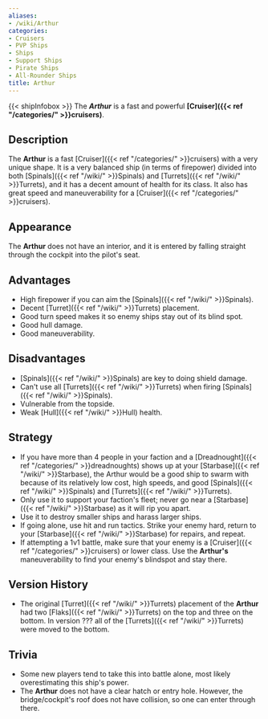 ```yaml
---
aliases:
- /wiki/Arthur
categories:
- Cruisers
- PVP Ships
- Ships
- Support Ships
- Pirate Ships
- All-Rounder Ships
title: Arthur
---
```


{{< shipInfobox >}} The **_Arthur_** is a fast and powerful **[Cruiser]({{< ref "/categories/" >}}cruisers)**.

## Description

The **Arthur** is a fast [Cruiser]({{< ref "/categories/" >}}cruisers) with a very unique shape. It is a very balanced ship (in terms of firepower) divided into both [Spinals]({{< ref "/wiki/" >}}Spinals) and [Turrets]({{< ref "/wiki/" >}}Turrets), and it has a decent amount of health for its class. It also has great speed and maneuverability for a [Cruiser]({{< ref "/categories/" >}}cruisers).

## Appearance

The **Arthur** does not have an interior, and it is entered by falling straight through the cockpit into the pilot's seat.

## Advantages

- High firepower if you can aim the [Spinals]({{< ref "/wiki/" >}}Spinals).
- Decent [Turret]({{< ref "/wiki/" >}}Turrets) placement.
- Good turn speed makes it so enemy ships stay out of its blind spot.
- Good hull damage.
- Good maneuverability.

## Disadvantages

- [Spinals]({{< ref "/wiki/" >}}Spinals) are key to doing shield damage.
- Can't use all [Turrets]({{< ref "/wiki/" >}}Turrets) when firing [Spinals]({{< ref "/wiki/" >}}Spinals).
- Vulnerable from the topside.
- Weak [Hull]({{< ref "/wiki/" >}}Hull) health.

## Strategy

- If you have more than 4 people in your faction and a [Dreadnought]({{< ref "/categories/" >}}dreadnoughts) shows up at your [Starbase]({{< ref "/wiki/" >}}Starbase), the Arthur would be a good ship to swarm with because of its relatively low cost, high speeds, and good [Spinals]({{< ref "/wiki/" >}}Spinals) and [Turrets]({{< ref "/wiki/" >}}Turrets).
- Only use it to support your faction's fleet; never go near a [Starbase]({{< ref "/wiki/" >}}Starbase) as it will rip you apart.
- Use it to destroy smaller ships and harass larger ships.
- If going alone, use hit and run tactics. Strike your enemy hard, return to your [Starbase]({{< ref "/wiki/" >}}Starbase) for repairs, and repeat.
- If attempting a 1v1 battle, make sure that your enemy is a [Cruiser]({{< ref "/categories/" >}}cruisers) or lower class. Use the **Arthur's** maneuverability to find your enemy's blindspot and stay there.

## Version History 

- The original [Turret]({{< ref "/wiki/" >}}Turrets) placement of the **Arthur** had two [Flaks]({{< ref "/wiki/" >}}Turrets) on the top and three on the bottom. In version ??? all of the [Turrets]({{< ref "/wiki/" >}}Turrets) were moved to the bottom.

## Trivia

- Some new players tend to take this into battle alone, most likely overestimating this ship's power.
- The **Arthur** does not have a clear hatch or entry hole. However, the bridge/cockpit's roof does not have collision, so one can enter through there.